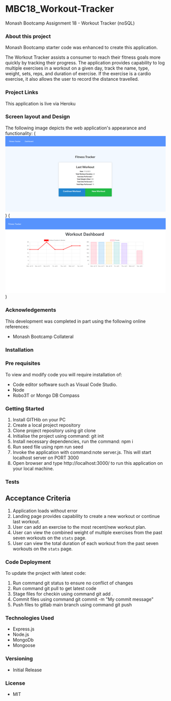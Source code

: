 # MBC18_Workout-Tracker

Monash Bootcamp Assignment 18 - Workout Tracker (noSQL)

### About this project

Monash Bootcamp starter code was enhanced to create this application.

The Workout Tracker assists a consumer to reach their fitness goals more quickly by tracking their progress. The application provides capability to log multiple exercises in a workout on a given day, track the name, type, weight, sets, reps, and duration of exercise. If the exercise is a cardio exercise, it also allows the user to record the distance travelled.

### Project Links

This application is live via Heroku

### Screen layout and Design

The following image depicts the web application's appearance and functionality:
(![Landing Page](https://github.com/vvnnzar/MBC18_Workout-Tracker/blob/main/public/screen%20design/Landing%20Page.png))
(![Fitness Tracker](https://github.com/vvnnzar/MBC18_Workout-Tracker/blob/main/public/screen%20design/Fitness%20Tracker.png))


### Acknowledgements

This development was completed in part using the following online references:

- Monash Bootcamp Collateral

### Installation

### Pre requisites

To view and modify code you will require installation of:

- Code editor software such as Visual Code Studio.
- Node
- Robo3T or Mongo DB Compass

### Getting Started

1. Install GITHib on your PC
2. Create a local project repository
3. Clone project repository using git clone
4. Initialise the project using command: git init
5. Install necessary dependencies, run the command: npm i
6. Run seed file using npm run seed
7. Invoke the application with command:note server.js. This will start localhost server on PORT 3000
8. Open browser and type http://localhost:3000/ to run this application on your local machine.

### Tests

## Acceptance Criteria

1. Application loads without error
2. Landing page provides capability to create a new workout or continue last workout.
3. User can add an exercise to the most recent/new workout plan.
4. User can view the combined weight of multiple exercises from the past seven workouts on the `stats` page.
5. User can view the total duration of each workout from the past seven workouts on the `stats` page.

### Code Deployment

To update the project with latest code:

1. Run command git status to ensure no conflict of changes
2. Run command git pull to get latest code
3. Stage files for checkin using command git add .
4. Commit files using command git commit -m "My commit message"
5. Push files to gitlab main branch using command git push

### Technologies Used

- Express.js
- Node.js
- MongoDb
- Mongoose

### Versioning

- Initial Release

### License

- MIT
